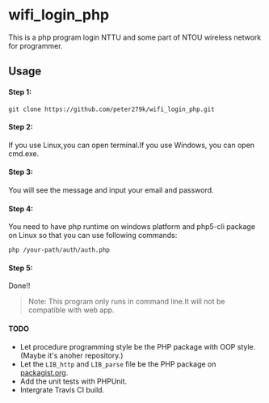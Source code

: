 # wifi_login_php
This is a php program login NTTU and some part of NTOU wireless network for programmer.

## Usage

#### Step 1:
    git clone https://github.com/peter279k/wifi_login_php.git

#### Step 2:
If you use Linux,you can open terminal.If you use Windows, you can open cmd.exe.

#### Step 3:
You will see the message and input your email and password.

#### Step 4:
You need to have php runtime on windows platform and php5-cli package on Linux so that you can use following commands:

    php /your-path/auth/auth.php

#### Step 5:
Done!!

> Note: This program only runs in command line.It will not be compatible with web app.

#### TODO

- Let procedure programming style be the PHP package with OOP style. (Maybe it's anoher repository.)
- Let the `LIB_http` and `LIB_parse` file be the PHP package on [packagist.org](https://packagist.org).
- Add the unit tests with PHPUnit.
- Intergrate Travis CI build.

